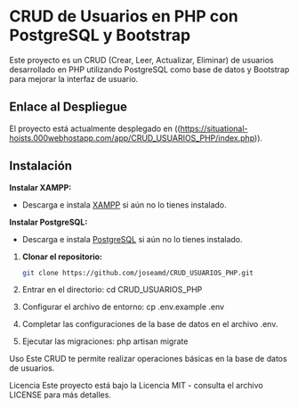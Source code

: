 # CRUD de Usuarios en PHP con PostgreSQL y Bootstrap

Este proyecto es un CRUD (Crear, Leer, Actualizar, Eliminar) de usuarios desarrollado en PHP utilizando PostgreSQL como base de datos y Bootstrap para mejorar la interfaz de usuario.

## Enlace al Despliegue
El proyecto está actualmente desplegado en ((https://situational-hoists.000webhostapp.com/app/CRUD_USUARIOS_PHP/index.php)).

## Instalación

**Instalar XAMPP:**
  - Descarga e instala [XAMPP](https://www.apachefriends.org/index.html) si aún no lo tienes instalado.

**Instalar PostgreSQL:**
   - Descarga e instala [PostgreSQL](https://www.postgresql.org/download/) si aún no lo tienes instalado.

1. **Clonar el repositorio:**
   ```sh
   git clone https://github.com/joseamd/CRUD_USUARIOS_PHP.git

2. Entrar en el directorio:
   cd CRUD_USUARIOS_PHP

3. Configurar el archivo de entorno:
   cp .env.example .env
   
4. Completar las configuraciones de la base de datos en el archivo .env.
   
5. Ejecutar las migraciones:
   php artisan migrate
   
Uso
Este CRUD te permite realizar operaciones básicas en la base de datos de usuarios. 

Licencia
Este proyecto está bajo la Licencia MIT - consulta el archivo LICENSE para más detalles.
